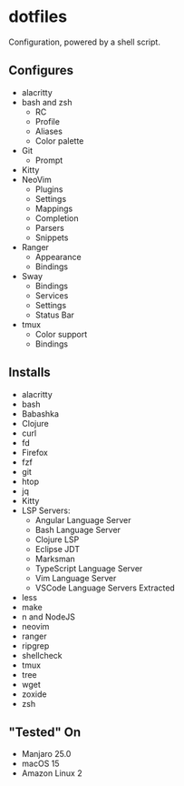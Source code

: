 # dotfiles

Configuration, powered by a shell script.

## Configures

* alacritty
* bash and zsh
  * RC
  * Profile
  * Aliases
  * Color palette
* Git
  * Prompt    
* Kitty
* NeoVim
  * Plugins
  * Settings
  * Mappings
  * Completion
  * Parsers
  * Snippets
* Ranger
  * Appearance
  * Bindings
* Sway
  * Bindings
  * Services
  * Settings
  * Status Bar
* tmux
  * Color support
  * Bindings

## Installs

* alacritty
* bash
* Babashka
* Clojure
* curl
* fd
* Firefox
* fzf
* git
* htop
* jq
* Kitty
* LSP Servers:
    * Angular Language Server
    * Bash Language Server
    * Clojure LSP
    * Eclipse JDT
    * Marksman
    * TypeScript Language Server
    * Vim Language Server
    * VSCode Language Servers Extracted
* less
* make
* n and NodeJS
* neovim
* ranger
* ripgrep
* shellcheck
* tmux
* tree
* wget
* zoxide
* zsh

## "Tested" On
* Manjaro 25.0
* macOS 15
* Amazon Linux 2
